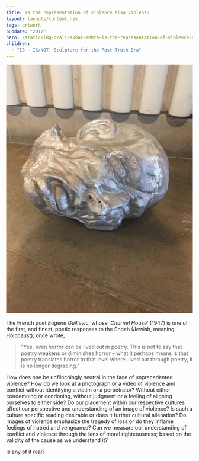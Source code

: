 ```yaml
---
title: Is the representation of violence also violent?
layout: layouts/content.njk
tags: artwork
pubdate: "2017"
hero: /static/img-d/ali-akbar-mehta-is-the-representation-of-violence-also-violent-sandcasted-aluminium-2017.jpg
children:
  - "IS ~ IS/NOT: Sculpture for the Post-Truth Era"
---
```

![Is the representation of violence also Violent?, sand-casted aluminium, 2017](/static/img-d/ali-akbar-mehta-is-the-representation-of-violence-also-violent-sandcasted-aluminium-2017.jpg)

The French poet *Eugene Guillevic*, whose ‘*Charnel House*’ (1947) is one of the first, and finest, poetic responses to the Shoah (Jewish, meaning Holocaust), once wrote, 

> "Yes, even horror can be lived out in poetry. This is not to say that poetry weakens or diminishes horror – what it perhaps means is that poetry translates horror to that level where, lived out through poetry, it is no longer degrading." 

How does one be unflinchingly neutral in the face of unprecedented violence? How do we look at a photograph or a video of violence and conflict without identifying a victim or a perpetrator? Without either condemning or condoning, without judgment or a feeling of aligning ourselves to either side? Do our placement within our respective cultures affect our perspective and understanding of an image of violence? Is such a culture specific reading desirable or does it further cultural alienation? Do images of violence emphasize the tragedy of loss or do they inflame feelings of hatred and vengeance? Can we measure our understanding of conflict and violence through the lens of moral righteousness; based on the validity of the cause as we understand it? 

Is any of it real?